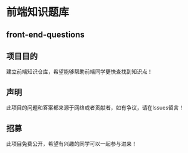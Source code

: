 前端知识题库
==

front-end-questions
--

项目目的
--
建立前端知识仓库，希望能够帮助前端同学更快查找到知识点！

声明
--
此项目的问题和答案都来源于网络或者贡献者，如有争议，请在Issues留言！

招募
--
此项目免费公开，希望有兴趣的同学可以一起参与进来！